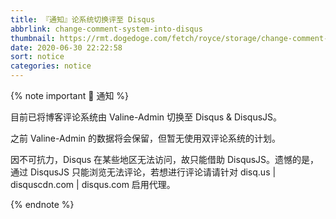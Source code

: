 ```yaml
---
title: 『通知』论系统切换评至 Disqus
abbrlink: change-comment-system-into-disqus
thumbnail: https://rmt.dogedoge.com/fetch/royce/storage/change-comment-system-into-disqus/cover.png?fmt=webp&h=400
date: 2020-06-30 22:22:58
sort: notice
categories: notice
---
```


{% note important 📢 通知 %}

目前已将博客评论系统由 Valine-Admin 切换至 Disqus & DisqusJS。

之前 Valine-Admin 的数据将会保留，但暂无使用双评论系统的计划。

因不可抗力，Disqus 在某些地区无法访问，故只能借助 DisqusJS。遗憾的是，通过 DisqusJS 只能浏览无法评论，若想进行评论请请针对 disq.us | disquscdn.com | disqus.com 启用代理。

{% endnote %}